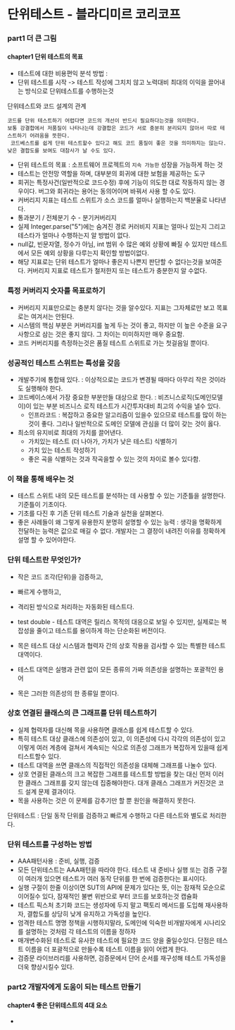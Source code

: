 # 단위테스트 -  블라디미르 코리코프


### part1 더 큰 그림


#### chapter1 단위 테스트의 목표
 - 테스트에 대한 비용편익 분석 방법 : 
 - 단위 테스트를 시작 -> 테스트 작성에 그치치 않고 노력대비 최대의 이익을 끌어내는 방식으로 단위테스트를 수행하는것

단위테스트와 코드 설계의 관계
```text
코드를 단위 테스트하기 어렵다면 코드의 개선이 반드시 필요하다는것을 의미한다. 
보통 강결합에서 저품질이 나타나는데 강결합은 코드가 서로 충분히 분리되지 않아서 따로 테스트하기 어려움을 뜻한다.
 코드베스트를 쉽게 단위 테스트할수 있다고 해도 코드 품질이 좋은 것을 의미하지는 않는다. 낮은 결합도를 보여도 대참사가 날 수도 있다.
```
 
 - 단위 테스트의 목표 : 소프트웨어 프로젝트의 `지속 가능한` 성장을 가능하게 하는 것
 - 테스트는 안전망 역할을 하며, 대부분의 회귀에 대한 보험을 제공하는 도구
 - 회귀는 특정사건(일반적으로 코드수정) 후에 기능이 의도한 대로 작동하지 않는 경우이다. 버그와 회귀라는 용어는 동의어이며 바꿔서 사용 할 수도 있다.
 - 커버리지 지표는 테스트 스위트가 소스 코드를 얼마나 실행하는지 백분율로 나타낸다.
 - 통과분기 / 전체분기 수 - 분기커버리지
 - 실제 Integer.parse("5")에는 숨겨진 경로 커러비지 지표는 얼마나 있는지 그리고 테스타가 얼마나 수행하는지 알 방법이 없다.
 - null값, 빈문자열, 정수가 아님, int 범위 수 많은 예외 상황에 빠질 수 있지만 테스트에서 모든 예외 상황을 다루는지 확인할 방법이없다.
 - 해당 지표로는 단위 테스트가 얼마나 좋은지 나쁜지 판단할 수 없다는것을 보여준다. 커버리지 지표로 테스트가 철저한지 또는 테스트가 충분한지 알 수없다.

### 특정 커버리지 숫자를 목표로하기
 - 커버리지 지표만으로는 충분치 않다는 것을 알수있다. 지표는 그자체로만 보고 목표로는 여겨서는 안된다.
 - 시스템의 핵심 부분은 커버리지를 높게 두는 것이 좋고, 하지만 이 높은 수준을 요구사항으로 삼는 것은 좋지 않다. 그 차이는 미미하지만 매우 중요함.
 - 코드 커버리지를 측정하는것은 품질 테스트 스위트로 가는 첫걸음일 뿐이다.

### 성공적인 테스트 스위트는 특성을 갖음
 - 개발주기에 통합돼 있다. : 이상적으로는 코드가 변경될 때마다 아무리 작은 것이라도 실행해야 한다.
 - 코드베이스에서 가장 중요한 부분만들 대상으로 한다. : 비즈니스로직(도메인모델이)이 있는 부분 비즈니스 로직 테스트가 시간투자대비 최고의 수익을 낼수 있다.
     - 인프라코드 : 복잡하고 중요한 알고리즘이 있을수 있으므로 테스트를 많이 하는것이 좋다. 그리나 일반적으로 도메인 모델에 관심을 더 많이 갖는 것이 옳다.
 - 최소의 유지비로 최대의 가치를 끌어낸다.
     - 가치있는 테스트 (더 나아가, 가치가 낮은 테스트) 식별하기
     - 가치 있는 테스트 작성하기
     - 좋은 곡을 식별하는 것과 작곡을할 수 있는 것의 차이로 볼수 있다함.
   
### 이 책을 통해 배우는 것
 - 테스트 스위트 내의 모든 테스트를 분석하는 데 사용할 수 있는 기준틀을 설명한다. 기준틀이 기초이다.
 - 기초를 다진 후 기존 단위 테스트 기술과 실천을 살펴본다.
 - 좋은 사례들이 왜 그렇게 유용한지 분명히 설명할 수 있는 능력 : 생각을 명확하게 전달하는 능력은 값으로 매길 수 없다. 개발자는 그 결정이 내려진 이유를 정확하게 설명 할 수 있어야한다.
 

### 단위 테스트란 무엇인가?
 - 작은 코드 조각(단위)을 검증하고,
 - 빠르게 수행하고,
 - 격리된 방식으로 처리하는 자동화된 테스트다.


 - test double - 테스트 대역은 릴리스 목적의 대응으로 보일 수 있지만, 실제로는 복잡성을 줄이고 테스트를 용이하게 하는 단순화된 버전이다.
 - 목은 테스트 대상 시스템과 협력자 간의 상호 작용을 검사할 수 있는  특별한 테스트 대역이다.
 - 테스트 대역은 실행과 관련 없이 모든 종류의 가짜 의존성을 설명하는 포괄적인 용어
 - 목은 그러한 의존성의 한 종류일 뿐이다.

### 상호 연결된 클래스의 큰 그래프를 단위 테스트하기
 - 실제 협력자를 대신해 목을 사용하면 클래스를 쉽게 테스트할 수 있다.
 - 특히 테스트 대상 클래스에 의존성이 있고, 이 의존성에 다시 각각의 의존성이 있고 이렇게 여러 계층에 걸쳐서 계속되는 식으로 의존성 그래프가 복잡하게 있을때 쉽게 티스트할수 있다.
 - 테스트 대역을 쓰면 클래스의 직접적인 의존성을 대체해 그래프를 나눌수 있다.
 - 상호 연결된 클래스의 크고 복잡한 그래프를 테스트할 방법을 찾는 대신 먼저 이러한 클래스 그래프를 갖지 않는데 집중해야한다. 대개 클래스 그래프가 커진것은 코드 설계 문제 결과이다.
 - 목을 사용하는 것은 이 문제를 감추기만 할 뿐 원인을 해결하지 못한다.

 단위테스트 : 단일 동작 단위를 검증하고 빠르게 수행하고 다른 테스트와 별도로 처리한다.


### 단위 테스트를 구성하는 방법
 - AAA패턴사용 : 준비, 실행, 검증
 - 모든 단위테스트는 AAA패턴을 따라야 한다. 테스트 내 준비나 실행 또는 검증 구절이 여러개 있으면 테스트가 여러 동작 단위를 한 번에 검증한다는 표시이다.
 - 실행 구절이 한줄 이상이면 SUT의 API에 문제가 있다는 뜻, 이는 잠재적 모순으로 이어질수 있다, 잠재적인 불변 위반으로 부터 코드를 보호하는것 캡슐화
 - 테스트 픽스처 초기화 코드는 생성자에 두지 말고 팩토리 메서드를 도입해 재사용하자, 결합도를 상당히 낮게 유지하고 가독성을 높인다.
 - 엄격한 테스트 명명 정책을 시행하지말라, 도메인에 익숙한 비개발자에게 시나리오를 설명하는 것처럼 각 테스트의 이름을 정하자
 - 매개변수화된 테스트로 유사한 테스트에 필요한 코드 양을 줄일수있다. 단점은 테스트 이름을 더 포괄적으로 만들수록 테스트 이름을 읽이 어렵게 한다.
 - 검증문 라이브러리를 사용하면, 검증문에서 단어 순서를 재구성해 테스트 가독성을 더욱 향상시킬수 있다.

### part2 개발자에게 도움이 되는 테스트 만들기
 
#### chapter4 좋은 단위테스트의 4대 요소
 -